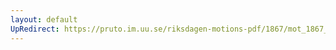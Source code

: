 ```yaml
---
layout: default
UpRedirect: https://pruto.im.uu.se/riksdagen-motions-pdf/1867/mot_1867__ak__78/mot_1867__ak__78-001.pdf
---
```

